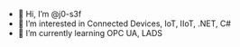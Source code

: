 - 👋 Hi, I’m @j0-s3f
- 👀 I’m interested in Connected Devices, IoT, IIoT, .NET, C#
- 🌱 I’m currently learning OPC UA, LADS

<!---
- 💞️ I’m looking to collaborate on ...
- 📫 How to reach me ...
--->

<!---
j0-s3f/j0-s3f is a ✨ special ✨ repository because its `README.md` (this file) appears on your GitHub profile.
You can click the Preview link to take a look at your changes.
--->
